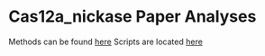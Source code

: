 # Cas12a_nickase Paper Analyses

Methods can be found [here](final-methods.md)
Scripts are located [here](scripts)
